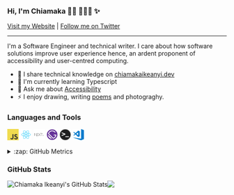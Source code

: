 ### Hi, I'm Chiamaka 👋🏾 👩🏾‍💻 ✨

[Visit my Website](https://www.chiamakaikeanyi.dev) |
[Follow me on Twitter](https://twitter.com/chiamakaikeanyi)

---

I'm a Software Engineer and technical writer. I care about how software solutions improve user experience hence, an ardent proponent of accessibility and user-centred computing.

- 🔭 I share technical knowledge on [chiamakaikeanyi.dev](https://chiamakaikeanyi.dev/why-i-blog/)
- 🌱 I'm currently learning Typescript
- 💬 Ask me about [Accessibility](https://chiamakaikeanyi.dev/tag/accessibility/)
- ⚡ I enjoy drawing, writing [poems](https://medium.com/poesie) and photograghy.


### Languages and Tools

[<code><img alt="JavaScript" width="26px" src="https://raw.githubusercontent.com/github/explore/80688e429a7d4ef2fca1e82350fe8e3517d3494d/topics/javascript/javascript.png" /></code>][javascript]
[<code><img  alt="React" width="26px" src="https://raw.githubusercontent.com/github/explore/80688e429a7d4ef2fca1e82350fe8e3517d3494d/topics/react/react.png" /></code>][javascript]
[<code><img  alt="NextJs" width="26px" src="https://raw.githubusercontent.com/github/explore/28b02bbc9ad9f7a503c43775aebeb515dc2da5fc/topics/nextjs/nextjs.png" /></code>][javascript]
[<code><img alt="Gatsby" width="26px" src="https://raw.githubusercontent.com/github/explore/e94815998e4e0713912fed477a1f346ec04c3da2/topics/gatsby/gatsby.png" /></code>][javascript]
[<code><img alt="Terminal" width="26px" src="https://raw.githubusercontent.com/github/explore/80688e429a7d4ef2fca1e82350fe8e3517d3494d/topics/terminal/terminal.png" /></code>][terminal]
[<code><img  alt="Visual Studio Code" width="26px" src="https://raw.githubusercontent.com/github/explore/80688e429a7d4ef2fca1e82350fe8e3517d3494d/topics/visual-studio-code/visual-studio-code.png" /></code>][vscode]

<details>
  <summary>:zap: GitHub Metrics</summary>
  
![Metrics](https://metrics.lecoq.io/chiamakaikeanyi?template=classic&config.timezone=Africa%2FLagos)
</details>

### GitHub Stats

<div>
<img align="left" alt="Chiamaka Ikeanyi's GitHub Stats" src="https://github-readme-stats-chiamakaikeanyi.vercel.app/api?username=chiamakaikeanyi&show_icons=true&hide_border=true&include_all_commits=true&theme=material-palenight" />

<img align="left" src="https://github-readme-stats-chiamakaikeanyi.vercel.app/api/top-langs/?username=chiamakaikeanyi&layout=compact&theme=material-palenight" />
</div>

[javascript]: https://chiamakaikeanyi.dev/tag/java-script/
[terminal]: https://chiamakaikeanyi.dev/how-to-configure-your-macos-terminal-with-zsh-like-a-pro/
[vscode]: https://chiamakaikeanyi.dev/vscode-setup-to-improve-productivity/


<!--
**chiamakaikeanyi/chiamakaikeanyi** is a ✨ _special_ ✨ repository because its `README.md` (this file) appears on your GitHub profile.

Here are some ideas to get you started:

- 🔭 I’m currently working on ...
- 🌱 I’m currently learning ...
- 👯 I’m looking to collaborate on ...
- 🤔 I’m looking for help with ...
- 💬 Ask me about ...
- 📫 How to reach me: ...
- 😄 Pronouns: ...
- ⚡ Fun fact: ...
-->
